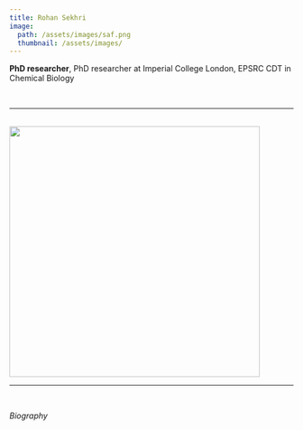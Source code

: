 ```yaml
---
title: Rohan Sekhri
image: 
  path: /assets/images/saf.png 
  thumbnail: /assets/images/
---
```


**PhD researcher**, PhD researcher at Imperial College London, EPSRC CDT in Chemical Biology

<br>

***

<br>


<img src ="/assets/images/" width="444" heigth="444">


<br>

***

<br>


*Biography*



